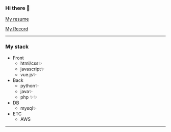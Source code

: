 ### Hi there 👋

[My resume](https://busy-tarantula-6ac.notion.site/bf8be605a63842b4a095f8cef2f00991)


[My Record](https://busy-tarantula-6ac.notion.site/bfedab1a43ec42c9a2df8ebf1944df30)

---

### My stack<br>
- Front
  - html/css✨
  - javascript✨
  - vue.js✨
- Back
  - python✨
  - java✨
  - php ✨✨
- DB
  - mysql✨
- ETC
  - AWS
---

<!--
**hunkicho/hunkicho** is a ✨ _special_ ✨ repository because its `README.md` (this file) appears on your GitHub profile.

Here are some ideas to get you started:

- 🔭 I’m currently working on ...
- 🌱 I’m currently learning ...
- 👯 I’m looking to collaborate on ...
- 🤔 I’m looking for help with ...
- 💬 Ask me about ...
- 📫 How to reach me: ...
- 😄 Pronouns: ...
- ⚡ Fun fact: ...
-->
